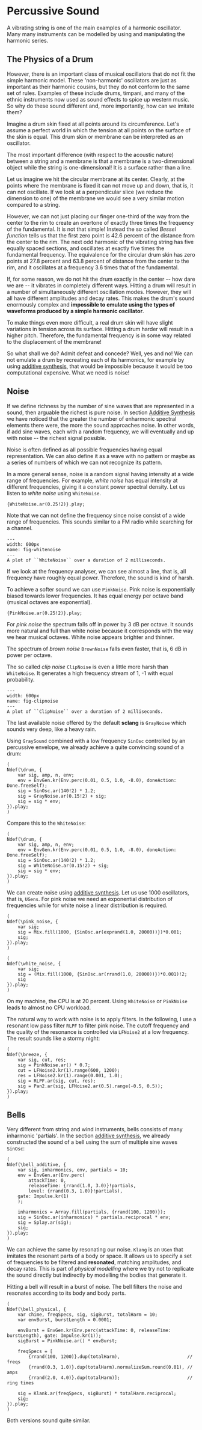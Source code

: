 # Percussive Sound

A vibrating string is one of the main examples of a harmonic oscillator.
Many many instruments can be modelled by using and manipulating the harmonic series.

## The Physics of a Drum

However, there is an important class of musical oscillators that do not fit the simple harmonic model.
These 'non-harmonic' oscillators are just as important as their harmonic cousins, but they do not conform to the same set of rules.
Examples of these include drums, timpani, and many of the ethnic instruments now used as sound effects to spice up western music.
So why do these sound different and, more importantly, how can we imitate them?

Imagine a drum skin fixed at all points around its circumference.
Let's assume a perfect world in which the tension at all points on the surface of the skin is equal.
This drum skin or membrane can be interpreted as an oscillator.

The most important difference (with respect to the acoustic nature) between a string and a membrane is that a membrane is a two-dimensional object while the string is one-dimensional!
It is a surface rather than a line.

Let us imagine we hit the circular membrane at its center.
Clearly, at the points where the membrane is fixed it can not move up and down, that is, it can not oscillate.
If we look at a perpendicular slice (we reduce the dimension to one) of the membrane we would see a very similar motion compared to a string.

However, we can not just placing our finger one-third of the way from the center to the rim to create an overtone of exactly three times the frequency of the fundamental.
It is not that simple!
Instead the so called *Bessel function* tells us that the first zero point is 42.6 percent of the distance from the center to the rim.
The next odd harmonic of the vibrating string has five equally spaced sections, and oscillates at exactly five times the fundamental frequency.
The equivalence for the circular drum skin has zero points at 27.8 percent and 63.8 percent of distance from the center to the rim, and it oscillates at a frequency 3.6 times that of the fundamental.

If, for some reason, we do not hit the drum exactly in the center -- how dare we are -- it vibrates in completely different ways.
Hitting a drum will result in a number of simultaneously different oscillation modes.
However, they will all have different amplitudes and decay rates.
This makes the drum's sound enormously complex and **impossible to emulate using the types of waveforms produced by a simple harmonic oscillator**.

To make things even more difficult, a real drum skin will have slight variations in tension across its surface.
Hitting a drum harder will result in a higher pitch.
Therefore, the fundamental frequency is in some way related to the displacement of the membrane!

So what shall we do?
Admit defeat and concede?
Well, yes and no!
We can not emulate a drum by recreating each of its harmonics, for example by using [additive synthesis](sec-additive-synthesis), that would be impossible because it would be too computational expensive.
What we need is noise!

## Noise

If we define richness by the number of sine waves that are represented in a sound, then arguable the richest is pure noise.
In section [Additive Synthesis](sec-additive-synthesis) we have noticed that the greater the number of enharmonic spectral elements there were, the more the sound approaches noise.
In other words, if add sine waves, each with a random frequency, we will eventually and up with noise -- the richest signal possible.

Noise is often defined as all possible frequencies having equal representation.
We can also define it as a wave with no pattern or maybe as a series of numbers of which we can not recognize its pattern.

In a more general sense, noise is a random signal having intensity at a wide range of frequencies.
For example, *white noise* has equal intensity at different frequencies, giving it a constant power spectral density.
Let us listen to *white noise* using ``WhiteNoise``.

```isc
{WhiteNoise.ar(0.25!2)}.play;
```

Note that we can not define the frequency since noise consist of a wide range of frequencies.
This sounds similar to a FM radio while searching for a channel.

```{figure} ../../figs/sounddesign/whitenoise.png
---
width: 600px
name: fig-whitenoise
---
A plot of ``WhiteNoise`` over a duration of 2 milliseconds.
```

If we look at the frequency analyser, we can see almost a line, that is, all frequency have roughly equal power.
Therefore, the sound is kind of harsh.

To achieve a softer sound we can use ``PinkNoise``.
Pink noise is exponentially biased towards lower frequencies.
It has equal energy per octave band (musical octaves are exponential).

```isc
{PinkNoise.ar(0.25!2)}.play;
```

For *pink noise* the spectrum falls off in power by 3 dB per octave.
It sounds more natural and full than white noise because it corresponds with the way we hear musical octaves.
White noise appears brighter and thinner.

The spectrum of *brown noise* ``BrownNoise`` falls even faster, that is, 6 dB in power per octave.

The so called *clip noise* ``ClipNoise`` is even a little more harsh than ``WhiteNoise``.
It generates a high frequency stream of 1, -1 with equal probability.

```{figure} ../../figs/sounddesign/clipnoise.png
---
width: 600px
name: fig-clipnoise
---
A plot of ``ClipNoise`` over a duration of 2 milliseconds.
```

The last available noise offered by the default **sclang** is ``GrayNoise`` which sounds very deep, like a heavy rain.

Using ``GraySound`` combined with a low frequency ``SinOsc`` controlled by an percussive envelope, we already achieve a quite convincing sound of a drum:

```isc
(
Ndef(\drum, {
    var sig, amp, n, env;
    env = EnvGen.kr(Env.perc(0.01, 0.5, 1.0, -8.0), doneAction: Done.freeSelf);
    sig = SinOsc.ar(140!2) * 1.2;
    sig = GrayNoise.ar(0.15!2) + sig;	
    sig = sig * env;
}).play;
)
```

Compare this to the ``WhiteNoise``:

```isc
(
Ndef(\drum, {
    var sig, amp, n, env;
    env = EnvGen.kr(Env.perc(0.01, 0.5, 1.0, -8.0), doneAction: Done.freeSelf);
    sig = SinOsc.ar(140!2) * 1.2;
    sig = WhiteNoise.ar(0.15!2) + sig;	
    sig = sig * env;
}).play;
)
```

We can create noise using [additive synthesis](sec-additive-synthesis).
Let us use 1000 oscillators, that is, ``UGens``.
For pink noise we need an exponential distribution of frequencies while for white noise a linear distribution is required.

```isc
(
Ndef(\pink_noise, {
    var sig;
    sig = Mix.fill(1000, {SinOsc.ar(exprand(1.0, 20000))})*0.001;
    sig;
}).play;
)
```

```isc
(
Ndef(\white_noise, {
    var sig;
	sig = (Mix.fill(1000, {SinOsc.ar(rrand(1.0, 20000))})*0.001)!2;
	sig
}).play;
)
```

On my machine, the CPU is at 20 percent.
Using ``WhiteNoise`` or ``PinkNoise`` leads to almost no CPU workload.

The natural way to work with noise is to apply filters.
In the following, I use a resonant low pass filter ``RLPF`` to filter pink noise.
The cutoff frequency and the quality of the resonance is controlled via ``LFNoise2`` at a low frequency.
The result sounds like a stormy night:

```isc
(
Ndef(\breeze, {
    var sig, cut, res;
    sig = PinkNoise.ar() * 0.7;
    cut = LFNoise2.kr(1).range(600, 1200);
    res = LFNoise2.kr(1).range(0.001, 1.0);
    sig = RLPF.ar(sig, cut, res);
    sig = Pan2.ar(sig, LFNoise2.ar(0.5).range(-0.5, 0.5));
}).play;
)
```



## Bells

Very different from string and wind instruments, bells consists of many inharmonic 'partials'.
In the section [additive synthesis](), we already constructed the sound of a bell using the sum of multiple sine waves ``SinOsc``:

```isc
(
Ndef(\bell_additive, {
    var sig, inharmonics, env, partials = 10;
    env = EnvGen.ar(Env.perc(
        attackTime: 0,
        releaseTime: {rrand(1.0, 3.0)}!partials,
        level: {rrand(0.3, 1.0)}!partials),
    gate: Impulse.kr(1)
    );

    inharmonics = Array.fill(partials, {rrand(100, 1200)});
    sig = SinOsc.ar(inharmonics) * partials.reciprocal * env;
    sig = Splay.ar(sig);
    sig;
}).play;
)
```

We can achieve the same by resonating our noise.
``Klang`` is an ``UGen`` that imitates the resonant parts of a body or space.
It allows us to specify a set of frequencies to be filtered  and **resonated**, matching amplitudes, and decay rates.
This is part of *physical modelling* where we try not to replicate the sound directly but indirectly by modelling the bodies that generate it.

Hitting a bell will result in a burst of noise.
The bell filters the noise and resonates according to its body and body parts.

```isc
(
Ndef(\bell_physical, {
    var chime, freqSpecs, sig, sigBurst, totalHarm = 10;
    var envBurst, burstLength = 0.0001;

    envBurst = EnvGen.kr(Env.perc(attackTime: 0, releaseTime: burstLength), gate: Impulse.kr(1));
    sigBurst = PinkNoise.ar() * envBurst;

    freqSpecs = [
        {rrand(100, 1200)}.dup(totalHarm),                         // freqs
        {rrand(0.3, 1.0)}.dup(totalHarm).normalizeSum.round(0.01), // amps
        {rrand(2.0, 4.0)}.dup(totalHarm)];                         // ring times

    sig = Klank.ar(freqSpecs, sigBurst) * totalHarm.reciprocal;
    sig;
}).play;
)
```

Both versions sound quite similar.
